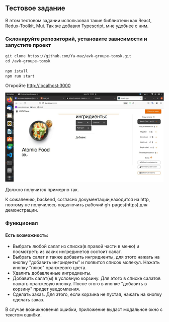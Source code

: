 ## Тестовое задание

В этом тестовом задании использовал такие библиотеки как React, Redux-Toolkit, Mui.  Так же добавил Typescript, мне удобнее с ним.
 
 ### Склонируйте репозиторий, установите зависимости и запустите проект

```
git clone https://github.com/Ya-maz/avk-groupe-tomsk.git
cd /avk-groupe-tomsk

npm istall
npm run start

```

Откройте [http://localhost:3000](http://localhost:3000)


![front](./src/assets/main.jpg)

Должно получится примерно так. 

К сожалению, backend, согласно документации,находится на http, поэтому не получилось подключить рабочий gh-pages(https) для демонстрации.

### Функционал
  #### Есть возможность:
- Выбрать любой салат из списка(в правой части в меню)  и посмотреть из каких ингрединетов состоит салат.
- Выбрать салат и также добавить ингридиенты, для этого нажать на кнопку "добавить ингриденты" и появится список молекул.  Нажать кнопку "плюс" оранжевого цвета.
- Удалить добавленные ингредиенты. 
- Добавить салат(ы) в условную корзину. Для этого в списке салатов нажать оранжевую кнопку. После этого в кнопке "добавить в корзину" придет уведомления.
- Сделать заказ. Для этого, если корзина не пустая, нажать на кнопку сделать заказ.


В случае возникновения ошибки, приложение выдаст модальное окно с текстом ошибки.

